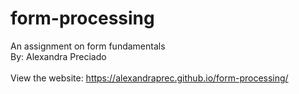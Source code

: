 # form-processing
An assignment on form fundamentals</br>
By: Alexandra Preciado</br>
</br>
View the website: https://alexandraprec.github.io/form-processing/
